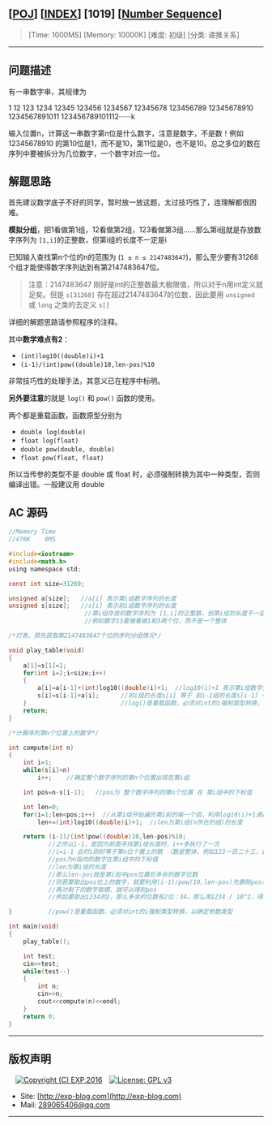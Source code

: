 ## [[POJ](http://poj.org/)] [[INDEX](https://github.com/lyy289065406/POJ-Solving-Reports)] [1019] [[Number Sequence](http://poj.org/problem?id=1019)]

> [Time: 1000MS] [Memory: 10000K] [难度: 初级] [分类: 递推关系]

------

## 问题描述

有一串数字串，其规律为

1 12 123 1234 12345 123456 1234567 12345678 123456789 12345678910 1234567891011 123456789101112······k

输入位置n，计算这一串数字第n位是什么数字，注意是数字，不是数！例如 12345678910 的第10位是1，而不是10，第11位是0，也不是10。总之多位的数在序列中要被拆分为几位数字，一个数字对应一位。


## 解题思路

首先建议数学底子不好的同学，暂时放一放这题，太过技巧性了，连理解都很困难。


**模拟分组**，把1看做第1组，12看做第2组，123看做第3组……那么第i组就是存放数字序列为 `[1,i]`的正整数，但第i组的长度不一定是i


已知输入查找第n个位的n的范围为 (`1 ≤ n ≤ 2147483647`)，那么至少要有31268个组才能使得数字序列达到有第2147483647位。


> 注意：2147483647 刚好是int的正整数最大极限值，所以对于n用int定义就足矣。但是 `s[31268]` 存在超过2147483647的位数，因此要用 `unsigned` 或 `long` 之类的去定义 `s[]`


详细的解题思路请参照程序的注释。

其中**数学难点有2**：

- `(int)log10((double)i)+1`
- `(i-1)/(int)pow((double)10,len-pos)%10`

非常技巧性的处理手法，其意义已在程序中标明。


**另外要注意**的就是 `log()` 和 `pow()` 函数的使用。

两个都是重载函数，函数原型分别为

- `double log(double)`
- `float log(float)`
- `double pow(double, double)`
- `float pow(float, float)`

所以当传参的类型不是 double 或 float 时，必须强制转换为其中一种类型，否则编译出错。一般建议用 double


## AC 源码


```c
//Memory Time 
//476K    0MS 

#include<iostream>
#include<math.h>
using namespace std;

const int size=31269;

unsigned a[size];   //a[i] 表示第i组数字序列的长度
unsigned s[size];   //s[i] 表示前i组数字序列的长度
                     //第i组存放的数字序列为 [1,i]的正整数，但第i组的长度不一定是i
                     //例如数字13要被看做1和3两个位，而不是一个整体

/*打表，预先获取第2147483647个位的序列分组情况*/

void play_table(void)
{
	a[1]=s[1]=1;
	for(int i=2;i<size;i++)
	{
		a[i]=a[i-1]+(int)log10((double)i)+1;  //log10(i)+1 表示第i组数字列的长度 比 第i-1组 长的位数
		s[i]=s[i-1]+a[i];      //前i组的长度s[i] 等于 前i-1组的长度s[i-1] + 第i组的长度a[i]
	}                          //log()是重载函数，必须对int的i强制类型转换，以确定参数类型
	return;
}

/*计算序列第n个位置上的数字*/

int compute(int n)
{
	int i=1;
	while(s[i]<n)
		i++;    //确定整个数字序列的第n个位置出现在第i组

	int pos=n-s[i-1];   //pos为 整个数字序列的第n个位置 在 第i组中的下标值

	int len=0;
	for(i=1;len<pos;i++)  //从第1组开始遍历第i前的每一个组，利用log10(i)+1递推第i组的长度
		len+=(int)log10((double)i)+1;  //len为第i组(n所在的组)的长度

	return (i-1)/(int)pow((double)10,len-pos)%10;  
	       //之所以i-1，是因为前面寻找第i组长度时，i++多执行了一次
	       //i=i-1 此时i刚好等于第n位个置上的数 （数是整体，例如123一百二十三，i刚好等于123，但n指向的可能是1，2或3）
	       //pos为n指向的数字在第i组中的下标值
	       //len为第i组的长度
	       //那么len-pos就是第i组中pos位置后多余的数字位数
	       //则若要取出pos位上的数字，就要利用(i-1)/pow(10,len-pos)先删除pos后多余的数字
	       //再对剩下的数字取模，就可以得到pos
	       //例如要取出1234的2，那么多余的位数有2位：34。那么用1234 / 10^2，得到12，再对12取模10，就得到2

}          //pow()是重载函数，必须对int的i强制类型转换，以确定参数类型

int main(void)
{
	play_table();

	int test;
	cin>>test;
	while(test--)
	{
		int n;
		cin>>n;
		cout<<compute(n)<<endl;
	}
	return 0;
}
```

------

## 版权声明

　[![Copyright (C) EXP,2016](https://img.shields.io/badge/Copyright%20(C)-EXP%202016-blue.svg)](http://exp-blog.com)　[![License: GPL v3](https://img.shields.io/badge/License-GPL%20v3-blue.svg)](https://www.gnu.org/licenses/gpl-3.0)
  

- Site: [http://exp-blog.com](http://exp-blog.com) 
- Mail: <a href="mailto:289065406@qq.com?subject=[EXP's Github]%20Your%20Question%20（请写下您的疑问）&amp;body=What%20can%20I%20help%20you?%20（需要我提供什么帮助吗？）">289065406@qq.com</a>


------
